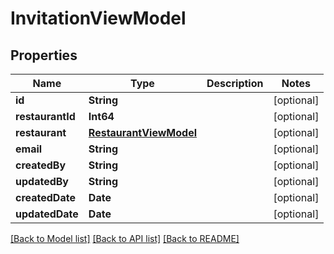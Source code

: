 # InvitationViewModel

## Properties
Name | Type | Description | Notes
------------ | ------------- | ------------- | -------------
**id** | **String** |  | [optional] 
**restaurantId** | **Int64** |  | [optional] 
**restaurant** | [**RestaurantViewModel**](RestaurantViewModel.md) |  | [optional] 
**email** | **String** |  | [optional] 
**createdBy** | **String** |  | [optional] 
**updatedBy** | **String** |  | [optional] 
**createdDate** | **Date** |  | [optional] 
**updatedDate** | **Date** |  | [optional] 

[[Back to Model list]](../README.md#documentation-for-models) [[Back to API list]](../README.md#documentation-for-api-endpoints) [[Back to README]](../README.md)


